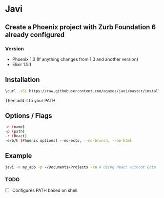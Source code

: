 # Javi

## Create a Phoenix project with Zurb Foundation 6 already configured

### Version
* Phoenix 1.3 (If anything changes from 1.3 and another version)
* Elixir 1.5.1

## Installation

```sh
\curl -sSL https://raw.githubusercontent.com/aguxez/javi/master/install | bash -s
```

Then add it to your PATH

## Options / Flags
```sh
-n (name)
-p (path)
-r (React)
-e/b/h (Phoenix options) --no-ecto, --no-brunch, --no-html
```

## Example
```sh
javi -n my_app -p ~/Documents/Projects -re # Using React without Ecto
```

### TODO
- [ ] Configures PATH based on shell.
